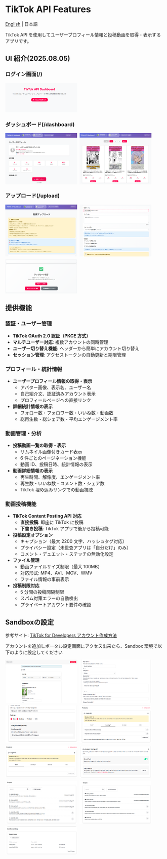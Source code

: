 # TikTok API Features

[English](./docs/lang/en.md) | 日本語

TikTok API を使用してユーザープロフィール情報と投稿動画を取得・表示するアプリです。

## UI 紹介(2025.08.05)

### ログイン画面(/)

<img src="./docs/images/login1.png" width="45%" />

### ダッシュボード(/dashboard)

<div style="display: flex; column-gap:8px;">
    <img src="./docs/images/dashboard_1.png" width="45%" />
    <img src="./docs/images/dashboard_2.png" width="45%" />
</div>

### アップロード(/upload)

<div style="display: flex; gap:8px; flex-wrap: wrap;">
    <img src="./docs/images/upload_1.png" width="45%" />
    <img src="./docs/images/upload_2.png" width="45%" />
    <img src="./docs/images/upload_3.png" width="45%" />
</div>

## 提供機能

### 認証・ユーザー管理

- **TikTok OAuth 2.0 認証（PKCE 方式）**
- **マルチユーザー対応**: 複数アカウントの同時管理
- **ユーザー切り替え機能**: ヘッダーから簡単にアカウント切り替え
- **セッション管理**: アクセストークンの自動更新と期限管理

### プロフィール・統計情報

- **ユーザープロフィール情報の取得・表示**
  - アバター画像、表示名、ユーザー名
  - 自己紹介文、認証済みアカウント表示
  - プロフィールページへの直接リンク
- **詳細統計情報の表示**
  - フォロー数・フォロワー数・いいね数・動画数
  - 総再生数・総シェア数・平均エンゲージメント率

### 動画管理・分析

- **投稿動画一覧の取得・表示**
  - サムネイル画像付きカード表示
  - 6 件ごとのページネーション機能
  - 動画 ID、投稿日時、統計情報の表示
- **動画詳細情報の表示**
  - 再生時間、解像度、エンゲージメント率
  - 再生数・いいね数・コメント数・シェア数
  - TikTok 埋め込みリンクでの動画視聴

### 動画投稿機能

- **TikTok Content Posting API 対応**
  - **直接投稿**: 即座に TikTok に投稿
  - **下書き投稿**: TikTok アプリで後から投稿可能
- **投稿設定オプション**
  - キャプション（最大 2200 文字、ハッシュタグ対応）
  - プライバシー設定（未監査アプリは「自分だけ」のみ）
  - コメント・デュエット・ステッチの無効化設定
- **ファイル管理**
  - 動画ファイルサイズ制限（最大 100MB）
  - 対応形式: MP4、AVI、MOV、WMV
  - ファイル情報の事前表示
- **投稿制限対応**
  - 5 分間の投稿間隔制限
  - スパム対策エラーの自動検出
  - プライベートアカウント要件の確認

## Sandboxの設定

参考サイト: [TikTok for Developers アカウント作成方法](https://nfr-log.com/how-to_create_tiktokfordevelopers/#index_id2)

アカウントを追加しポータル設定画面にアクセス出来たら、Sandbox 環境で以下のように設定してください

<div style="display: flex; gap:8px; flex-wrap: wrap;">
    <img src="./docs/images/sandbox_1.png" width="45%" />
    <img src="./docs/images/sandbox_2.png" width="45%" />
    <img src="./docs/images/sandbox_3.png" width="45%" />
    <img src="./docs/images/sandbox_4.png" width="45%" />
    <img src="./docs/images/sandbox_5.png" width="45%" />
    <img src="./docs/images/sandbox_6.png" width="45%" />
    <img src="./docs/images/sandbox_7.png" width="45%" />
    <img src="./docs/images/sandbox_8.png" width="45%" />
    <img src="./docs/images/sandbox_9.png" width="45%" />
</div>
